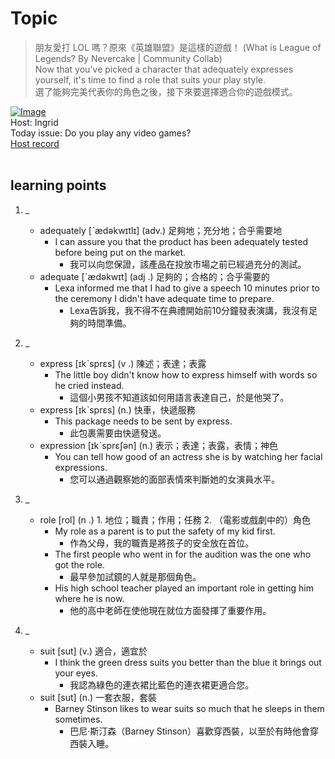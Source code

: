 # Topic

> 朋友愛打 LOL 嗎？原來《英雄聯盟》是這樣的遊戲！ (What is League of Legends? By Nevercake | Community Collab) <br>
> Now that you've picked a character that adequately expresses yourself, it's time to find a role that suits your play style. <br>
> 選了能夠完美代表你的角色之後，接下來要選擇適合你的遊戲模式。 <br>

[![Image](https://cdn.voicetube.com/assets/thumbnails/8dhejCohyzg.jpg)](https://www.youtube.com/embed/8dhejCohyzg?rel=0&showinfo=0&cc_load_policy=0&controls=1&autoplay=1&iv_load_policy=3&playsinline=1&wmode=transparent&start=27&end=35&enablejsapi=1&origin=https://tw.voicetube.com&widgetid=1)<br>
Host: Ingrid
<br>Today issue: Do you play any video games?
<br>
[Host record](https://cdn.voicetube.com/tmp/everyday_records/ingrid.wang_vt_50297/4013.mp3)
<br><br>
## learning points
1. _
	* adequately [ˋædəkwɪtlɪ] (adv.) 足夠地；充分地；合乎需要地
		- I can assure you that the product has been adequately tested before being put on the market.
			+ 我可以向您保證，該產品在投放市場之前已經過充分的測試。
	* adequate [ˋædəkwɪt] (adj .) 足夠的；合格的；合乎需要的
		- Lexa informed me that I had to give a speech 10 minutes prior to the ceremony I didn't have adequate time to prepare.
			+ Lexa告訴我，我不得不在典禮開始前10分鐘發表演講，我沒有足夠的時間準備。

2. _
	* express [ɪkˋsprɛs] (v .) 陳述；表達；表露
		- The little boy didn't know how to express himself with words so he cried instead.
			+ 這個小男孩不知道該如何用語言表達自己，於是他哭了。
	* express  [ɪkˋsprɛs] (n.) 快車，快遞服務
		- This package needs to be sent by express.
			+ 此包裹需要由快遞發送。
	* expression [ɪkˋsprɛʃən] (n.) 表示；表達；表露，表情；神色
		- You can tell how good of an actress she is by watching her facial expressions.
			+ 您可以通過觀察她的面部表情來判斷她的女演員水平。

3. _
	* role [rol] (n .) 1. 地位；職責；作用；任務 2. （電影或戲劇中的）角色
		- My role as a parent is to put the safety of my kid first.
			+ 作為父母，我的職責是將孩子的安全放在首位。
		- The first people who went in for the audition was the one who got the role.
			+ 最早參加試鏡的人就是那個角色。
		- His high school teacher played an important role in getting him where he is now.
			+ 他的高中老師在使他現在就位方面發揮了重要作用。

4. _
	* suit [sut] (v.) 適合，適宜於
		- I think the green dress suits you better than the blue it brings out your eyes.
			+ 我認為綠色的連衣裙比藍色的連衣裙更適合您。
	* suit [sut] (n.) 一套衣服，套裝
		- Barney Stinson likes to wear suits so much that he sleeps in them sometimes.
			+ 巴尼·斯汀森（Barney Stinson）喜歡穿西裝，以至於有時他會穿西裝入睡。
